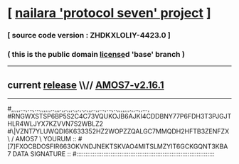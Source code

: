 
# [ [nailara 'protocol seven' project](http://nailara.network/) ]

### [ source code version : ZHDKXLOLIY-4423.0 ]

### ( this is the public domain [license](../license)d 'base' branch )
---
## current [release](https://github.com/nailara-technologies/protocol-7/releases) \\\\// [AMOS7-v2.16.1](https://github.com/nailara-technologies/protocol-7/releases/tag/AMOS7-v2.16.1)
---

#,,,,,...,...,...,,,,,,..,,,.,,.,,,.,,.,.,.,,,..,,...,...,..,,,,,,,.,,..,,...,
#RNGWXSTSP6BP5S2C4C73VQUKOJB6AJKI4CDDBNY77P6FDH3T3PJGJTHLR4WLJYX7KZVVN7S2WBLZ2
#\\\|VZNT7YLUWQDI6K633352HZ2WOPZZQALGC7MMQDH2HFTB3ZENFZX \ / AMOS7 \ YOURUM ::
#\[7]FXOCBDOSFIR663OKVNDJNEKTSKVAO4MITSLMZYIT6GCKGQNT3KBA 7  DATA SIGNATURE ::
#:::::::::::::::::::::::::::::::::::::::::::::::::::::::::::::::::::::::::::::

